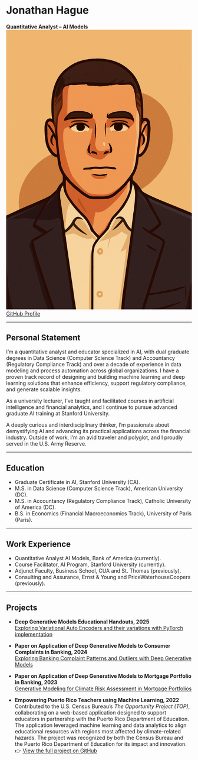 # Jonathan Hague  
**Quantitative Analyst – AI Models**  
![Jonathan Hague](profile.PNG)  
[GitHub Profile](https://github.com/jonathan-hague)

---

## Personal Statement

I’m a quantitative analyst and educator specialized in AI, with dual graduate degrees in Data Science (Computer Science Track) and Accountancy (Regulatory Compliance Track) and over a decade of experience in data modeling and process automation across global organizations. I have a proven track record of designing and building machine learning and deep learning solutions that enhance efficiency, support regulatory compliance, and generate scalable insights.

As a university lecturer, I’ve taught and facilitated courses in artificial intelligence and financial analytics, and I continue to pursue advanced graduate AI training at Stanford University.

A deeply curious and interdisciplinary thinker, I’m passionate about demystifying AI and advancing its practical applications across the financial industry. Outside of work, I’m an avid traveler and polyglot, and I proudly served in the U.S. Army Reserve.

---

## Education

- Graduate Certificate in AI, Stanford University (CA).
- M.S. in Data Science (Computer Science Track), American University (DC).
- M.S. in Accountancy (Regulatory Compliance Track), Catholic University of America (DC).
- B.S. in Economics (Financial Macroeconomics Track), University of Paris (Paris).

---

## Work Experience

- Quantitative Analyst AI Models, Bank of America (currently).
- Course Facilitator, AI Program, Stanford University (currently).
- Adjunct Faculty, Business School, CUA and St. Thomas (previously).
- Consulting and Assurance, Ernst & Young and PriceWaterhouseCoopers (previously).

---

## Projects

- **Deep Generative Models Educational Handouts, 2025**  
  [Exploring Variational Auto Encoders and their variations with PyTorch implementation](XCS236%20-%20VAEs%20.pdf)

- **Paper on Application of Deep Generative Models to Consumer Complaints in Banking, 2024**  
  [Exploring Banking Complaint Patterns and Outliers with Deep Generative Models](BankingCompalintGenAI.pdf)

- **Paper on Application of Deep Generative Models to Mortgage Portfolio in Banking, 2023**  
  [Generative Modeling for Climate Risk Assessment in Mortgage Portfolios](GenAI_Mortgage.pdf)

- **Empowering Puerto Rico Teachers using Machine Learning, 2022**  
  Contributed to the U.S. Census Bureau’s *The Opportunity Project (TOP)*, collaborating on a web-based application designed to support educators in partnership with the Puerto Rico Department of Education. The application leveraged machine learning and data analytics to align educational resources with regions most affected by climate-related hazards. The project was recognized by both the Census Bureau and the Puerto Rico Department of Education for its impact and innovation.  
  👉 [View the full project on GitHub](https://github.com/Jonathan-Hague/US_Census_Bureau_TOP_Project_2022.git)

